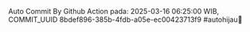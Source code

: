 Auto Commit By Github Action pada: 2025-03-16 06:25:00 WIB, COMMIT_UUID 8bdef896-385b-4fdb-a05e-ec00423713f9 #autohijau🗿
